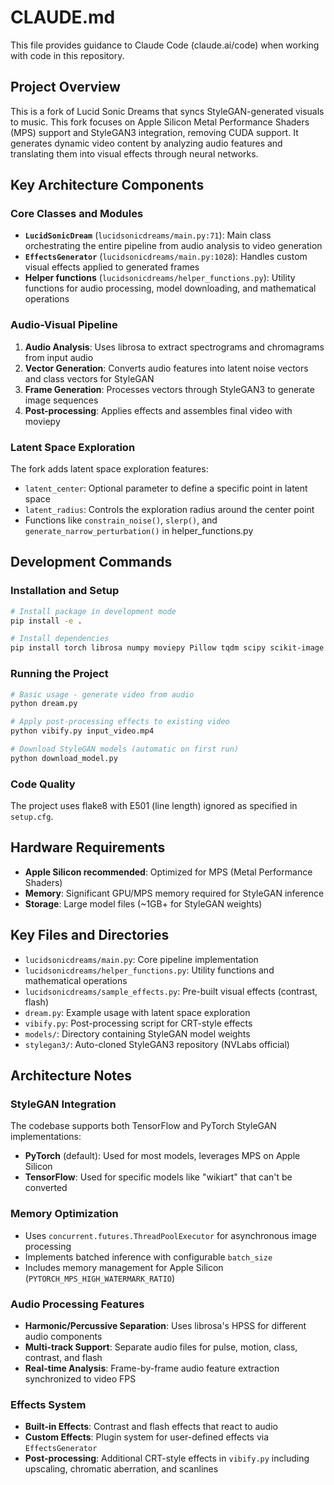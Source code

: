 # CLAUDE.md

This file provides guidance to Claude Code (claude.ai/code) when working with code in this repository.

## Project Overview

This is a fork of Lucid Sonic Dreams that syncs StyleGAN-generated visuals to music. This fork focuses on Apple Silicon Metal Performance Shaders (MPS) support and StyleGAN3 integration, removing CUDA support. It generates dynamic video content by analyzing audio features and translating them into visual effects through neural networks.

## Key Architecture Components

### Core Classes and Modules

- **`LucidSonicDream`** (`lucidsonicdreams/main.py:71`): Main class orchestrating the entire pipeline from audio analysis to video generation
- **`EffectsGenerator`** (`lucidsonicdreams/main.py:1028`): Handles custom visual effects applied to generated frames
- **Helper functions** (`lucidsonicdreams/helper_functions.py`): Utility functions for audio processing, model downloading, and mathematical operations

### Audio-Visual Pipeline

1. **Audio Analysis**: Uses librosa to extract spectrograms and chromagrams from input audio
2. **Vector Generation**: Converts audio features into latent noise vectors and class vectors for StyleGAN
3. **Frame Generation**: Processes vectors through StyleGAN3 to generate image sequences
4. **Post-processing**: Applies effects and assembles final video with moviepy

### Latent Space Exploration

The fork adds latent space exploration features:
- `latent_center`: Optional parameter to define a specific point in latent space
- `latent_radius`: Controls the exploration radius around the center point
- Functions like `constrain_noise()`, `slerp()`, and `generate_narrow_perturbation()` in helper_functions.py

## Development Commands

### Installation and Setup

```bash
# Install package in development mode
pip install -e .

# Install dependencies
pip install torch librosa numpy moviepy Pillow tqdm scipy scikit-image pygit2 gdown requests pandas SoundFile
```

### Running the Project

```bash
# Basic usage - generate video from audio
python dream.py

# Apply post-processing effects to existing video
python vibify.py input_video.mp4

# Download StyleGAN models (automatic on first run)
python download_model.py
```

### Code Quality

The project uses flake8 with E501 (line length) ignored as specified in `setup.cfg`.

## Hardware Requirements

- **Apple Silicon recommended**: Optimized for MPS (Metal Performance Shaders)
- **Memory**: Significant GPU/MPS memory required for StyleGAN inference
- **Storage**: Large model files (~1GB+ for StyleGAN weights)

## Key Files and Directories

- `lucidsonicdreams/main.py`: Core pipeline implementation
- `lucidsonicdreams/helper_functions.py`: Utility functions and mathematical operations
- `lucidsonicdreams/sample_effects.py`: Pre-built visual effects (contrast, flash)
- `dream.py`: Example usage with latent space exploration
- `vibify.py`: Post-processing script for CRT-style effects
- `models/`: Directory containing StyleGAN model weights
- `stylegan3/`: Auto-cloned StyleGAN3 repository (NVLabs official)

## Architecture Notes

### StyleGAN Integration

The codebase supports both TensorFlow and PyTorch StyleGAN implementations:
- **PyTorch** (default): Used for most models, leverages MPS on Apple Silicon
- **TensorFlow**: Used for specific models like "wikiart" that can't be converted

### Memory Optimization

- Uses `concurrent.futures.ThreadPoolExecutor` for asynchronous image processing
- Implements batched inference with configurable `batch_size`
- Includes memory management for Apple Silicon (`PYTORCH_MPS_HIGH_WATERMARK_RATIO`)

### Audio Processing Features

- **Harmonic/Percussive Separation**: Uses librosa's HPSS for different audio components
- **Multi-track Support**: Separate audio files for pulse, motion, class, contrast, and flash
- **Real-time Analysis**: Frame-by-frame audio feature extraction synchronized to video FPS

### Effects System

- **Built-in Effects**: Contrast and flash effects that react to audio
- **Custom Effects**: Plugin system for user-defined effects via `EffectsGenerator`
- **Post-processing**: Additional CRT-style effects in `vibify.py` including upscaling, chromatic aberration, and scanlines